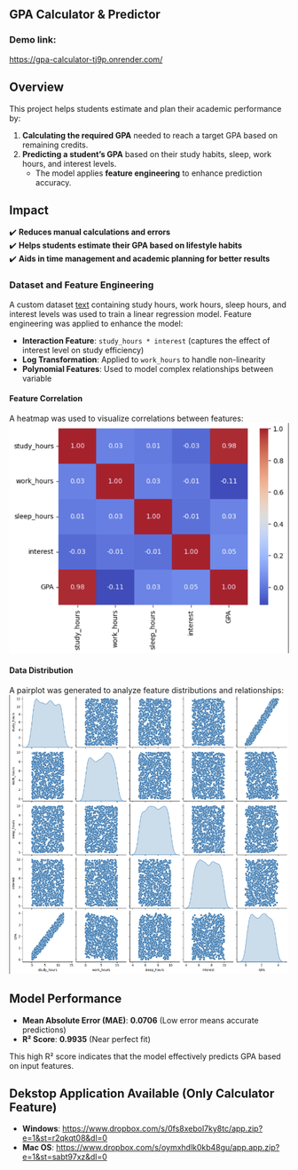 ## GPA Calculator & Predictor

### Demo link: 
https://gpa-calculator-tj9p.onrender.com/

## **Overview**
This project helps students estimate and plan their academic performance by:

1. **Calculating the required GPA** needed to reach a target GPA based on remaining credits.
2. **Predicting a student’s GPA** based on their study habits, sleep, work hours, and interest levels.  
   - The model applies **feature engineering** to enhance prediction accuracy.

## **Impact**
✔️ **Reduces manual calculations and errors**  
✔️ **Helps students estimate their GPA based on lifestyle habits**  
✔️ **Aids in time management and academic planning for better results** 

### Dataset and Feature Engineering
A custom dataset [text](dataset/gpa.csv) containing study hours, work hours, sleep hours, and interest levels was used to train a linear regression model. Feature engineering was applied to enhance the model:

- **Interaction Feature**: `study_hours * interest` (captures the effect of interest level on study efficiency)
- **Log Transformation**: Applied to `work_hours` to handle non-linearity
- **Polynomial Features**: Used to model complex relationships between variable

#### Feature Correlation
A heatmap was used to visualize correlations between features:  
![Feature Correlation](static/images/heatmap.png)

#### Data Distribution
A pairplot was generated to analyze feature distributions and relationships: 
![Pairplot](static/images/pairplot.png)

## **Model Performance**
- **Mean Absolute Error (MAE)**: **0.0706** (Low error means accurate predictions)  
- **R² Score**: **0.9935** (Near perfect fit)  

This high R² score indicates that the model effectively predicts GPA based on input features.

## **Dekstop Application Available (Only Calculator Feature)**
- **Windows**: https://www.dropbox.com/s/0fs8xebol7ky8tc/app.zip?e=1&st=r2qkqt08&dl=0
- **Mac OS**: https://www.dropbox.com/s/oymxhdlk0kb48gu/app.app.zip?e=1&st=sabt97xz&dl=0
